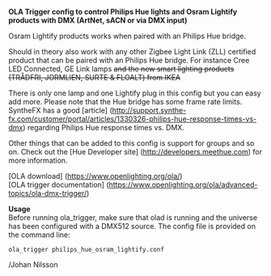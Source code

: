 **OLA Trigger config to control Philips Hue lights and Osram Lightify products with DMX (ArtNet, sACN or via DMX input)**

Osram Lightify products works when paired with an Philips Hue bridge.

Should in theory also work with any other Zigbee Light Link (ZLL) certified product that can be paired with an Philips Hue bridge. For instance Cree LED Connected, GE Link lamps ~~and the new smart lighting products (TRÅDFRI, JORMLIEN, SURTE & FLOALT) from IKEA~~

There is only one lamp and one Lightify plug in this config but you can easy add more. Please note that the Hue bridge has some frame rate limits. SyntheFX has a good [article] (http://support.synthe-fx.com/customer/portal/articles/1330326-philips-hue-response-times-vs-dmx) regarding Philips Hue response times vs. DMX.

Other things that can be added to this config is support for groups and so on. Check out the [Hue Developer site] (http://developers.meethue.com) for more information.

[OLA download] (https://www.openlighting.org/ola/)  
[OLA trigger documentation] (https://www.openlighting.org/ola/advanced-topics/ola-dmx-trigger/)

**Usage**  
Before running ola_trigger, make sure that olad is running and the universe has been configured with a DMX512 source.
The config file is provided on the command line:

`ola_trigger philips_hue_osram_lightify.conf`

/Johan Nilsson
